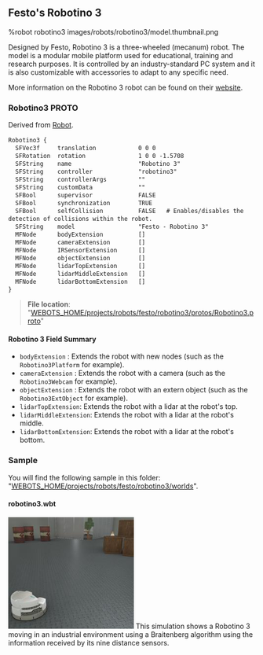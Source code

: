 ## Festo's Robotino 3

%robot robotino3 images/robots/robotino3/model.thumbnail.png

Designed by Festo, Robotino 3 is a three-wheeled (mecanum) robot.
The model is a modular mobile platform used for educational, training and research purposes.
It is controlled by an industry-standard PC system and it is also customizable with accessories to adapt to any specific need.

More information on the Robotino 3 robot can be found on their [website](https://ip.festo-didactic.com/InfoPortal/Robotino3/Overview/EN/index.html).

### Robotino3 PROTO

Derived from [Robot](../reference/robot.md).

```
Robotino3 {
  SFVec3f     translation            0 0 0
  SFRotation  rotation               1 0 0 -1.5708
  SFString    name                   "Robotino 3"
  SFString    controller             "robotino3"
  SFString    controllerArgs         ""
  SFString    customData             ""
  SFBool      supervisor             FALSE
  SFBool      synchronization        TRUE
  SFBool      selfCollision          FALSE   # Enables/disables the detection of collisions within the robot.
  SFString    model                  "Festo - Robotino 3"
  MFNode      bodyExtension          []
  MFNode      cameraExtension        []
  MFNode      IRSensorExtension      []
  MFNode      objectExtension        []
  MFNode      lidarTopExtension      []
  MFNode      lidarMiddleExtension   []
  MFNode      lidarBottomExtension   []
}
```

> **File location**: "[WEBOTS\_HOME/projects/robots/festo/robotino3/protos/Robotino3.proto](https://github.com/cyberbotics/webots/tree/master/projects/robots/festo/robotino3/protos/Robotino3.proto)"

#### Robotino 3 Field Summary

- `bodyExtension` : Extends the robot with new nodes (such as the `Robotino3Platform` for example).
- `cameraExtension` : Extends the robot with a camera (such as the `Robotino3Webcam` for example).
- `objectExtension` : Extends the robot with an extern object (such as the `Robotino3ExtObject` for example).
- `lidarTopExtension`: Extends the robot with a lidar at the robot's top.
- `lidarMiddleExtension`: Extends the robot with a lidar at the robot's middle.
- `lidarBottomExtension`: Extends the robot with a lidar at the robot's bottom.

### Sample

You will find the following sample in this folder: "[WEBOTS\_HOME/projects/robots/festo/robotino3/worlds](https://github.com/cyberbotics/webots/tree/master/projects/robots/festo/robotino3/worlds)".

#### robotino3.wbt

![robotino3.wbt.png](images/robots/robotino3/robotino3.wbt.thumbnail.jpg) This simulation shows a Robotino 3 moving in an industrial environment using a Braitenberg algorithm using the information received by its nine distance sensors.

